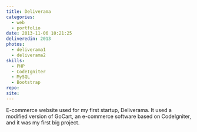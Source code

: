 ```yaml
---
title: Deliverama
categories:
  - web
  - portfolio
date: 2013-11-06 10:21:25
deliveredin: 2013
photos:
  - deliverama1
  - deliverama2
skills:
  - PHP
  - CodeIgniter
  - MySQL
  - Bootstrap
repo:
site:
---
```

E-commerce website used for my first startup, Deliverama. It used a modified version of GoCart, an e-commerce software based on CodeIgniter, and it was my first big project.
